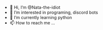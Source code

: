 - 👋 Hi, I’m @Nata-the-idiot
- 👀 I’m interested in programing, discord bots
- 🌱 I’m currently learning python 
- 📫 How to reach me ...

<!---
Nata-the-idiot/Nata-the-idiot is a ✨ special ✨ repository because its `README.md` (this file) appears on your GitHub profile.
You can click the Preview link to take a look at your changes.
--->
